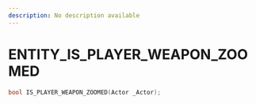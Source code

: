 ```yaml
---
description: No description available 
---
```


# ENTITY\_IS_PLAYER_WEAPON_ZOOMED

```cpp
bool IS_PLAYER_WEAPON_ZOOMED(Actor _Actor);
```